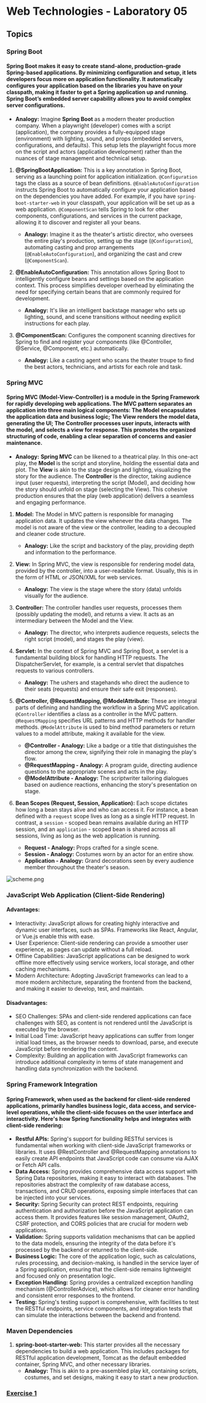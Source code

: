 # Web Technologies - Laboratory 05

## Topics

### Spring Boot

#### Spring Boot makes it easy to create stand-alone, production-grade Spring-based applications. By minimizing configuration and setup, it lets developers focus more on application functionality. It automatically configures your application based on the libraries you have on your classpath, making it faster to get a Spring application up and running. Spring Boot’s embedded server capability allows you to avoid complex server configurations.

- **Analogy:** Imagine **Spring Boot** as a modern theater production company. When a playwright (developer) comes with a script (application), the
  company provides a fully-equipped stage (environment) with lighting, sound, and props (embedded servers, configurations, and defaults). This setup
  lets the playwright focus more on the script and actors (application development) rather than the nuances of stage management and technical setup.

1. **@SpringBootApplication:** This is a key annotation in Spring Boot, serving as a launching point for application initialization. `@Configuration`
   tags the class as a source of bean definitions. `@EnableAutoConfiguration` instructs Spring Boot to automatically configure your application
   based on the dependencies you have added. For example, if you have `spring-boot-starter-web` in your classpath, your application will be set up
   as a web application. `@ComponentScan` tells Spring to look for other components, configurations, and services in the current package, allowing
   it to discover and register all your beans.
    - **Analogy:** Imagine it as the theater's artistic director, who oversees the entire play's production, setting up the stage (`@Configuration`),
      automating casting and prop arrangements (`@EnableAutoConfiguration`), and organizing the cast and crew (`@ComponentScan`).

2. **@EnableAutoConfiguration:** This annotation allows Spring Boot to intelligently configure beans and settings based on the application context.
   This process simplifies developer overhead by eliminating the need for specifying certain beans that are commonly required for development.
    - **Analogy:** It's like an intelligent backstage manager who sets up lighting, sound, and scene transitions without needing explicit instructions
      for each play.

3. **@ComponentScan:** Configures the component scanning directives for Spring to find and register your components (like @Controller, @Service,
   @Component, etc.) automatically.
    - **Analogy:** Like a casting agent who scans the theater troupe to find the best actors, technicians, and artists for each role and task.

### Spring MVC

#### Spring MVC (Model-View-Controller) is a module in the Spring Framework for rapidly developing web applications. The MVC pattern separates an application into three main logical components: The Model encapsulates the application data and business logic; The View renders the model data, generating the UI; The Controller processes user inputs, interacts with the model, and selects a view for response. This promotes the organized structuring of code, enabling a clear separation of concerns and easier maintenance.

- **Analogy:** **Spring MVC** can be likened to a theatrical play. In this one-act play, the **Model** is the script and storyline, holding the
  essential data and plot. The **View** is akin to the stage design and lighting, visualizing the story for the audience. The **Controller** is the
  director, taking audience input (user requests), interpreting the script (Model), and deciding how the story should unfold on stage (selecting the
  View). This cohesive production ensures that the play (web application) delivers a seamless and engaging performance.

1. **Model:** The Model in MVC pattern is responsible for managing application data. It updates the view whenever the data changes.
   The model is not aware of the view or the controller, leading to a decoupled and cleaner code structure.
    - **Analogy:** Like the script and backstory of the play, providing depth and information to the performance.

2. **View:** In Spring MVC, the view is responsible for rendering model data, provided by the controller, into a user-readable
   format. Usually, this is in the form of HTML or JSON/XML for web services.
    - **Analogy:** The view is the stage where the story (data) unfolds visually for the audience.

3. **Controller:** The controller handles user requests, processes them (possibly updating the model), and returns a view. It acts as an
   intermediary between the Model and the View.
    - **Analogy:** The director, who interprets audience requests, selects the right script (model), and stages the play (view).

4. **Servlet:** In the context of Spring MVC and Spring Boot, a servlet is a fundamental building block for handling HTTP requests.
   The DispatcherServlet, for example, is a central servlet that dispatches requests to various controllers.
    - **Analogy:** The ushers and stagehands who direct the audience to their seats (requests) and ensure their safe exit (responses).

5. **@Controller, @RequestMapping, @ModelAttribute:** These are integral parts of defining and handling the workflow in a Spring MVC
   application. `@Controller` identifies a class as a controller in the MVC pattern. `@RequestMapping` specifies URL patterns and HTTP methods for
   handler methods. `@ModelAttribute` is used to bind method parameters or return values to a model attribute, making it available for the view.
    - **@Controller - Analogy:** Like a badge or a title that distinguishes the director among the crew, signifying their role in managing the play's
      flow.
    - **@RequestMapping - Analogy:** A program guide, directing audience questions to the appropriate scenes and acts in the play.
    - **@ModelAttribute - Analogy:** The scriptwriter tailoring dialogues based on audience reactions, enhancing the story's presentation on stage.

6. **Bean Scopes (Request, Session, Application):** Each scope dictates how long a bean stays alive and who can access it. For instance, a bean
   defined with a `request` scope lives as long as a single HTTP request. In contrast, a `session` - scoped bean remains available during an HTTP
   session, and
   an `application` - scoped bean is shared across all sessions, living as long as the web application is running.
    - **Request - Analogy:** Props crafted for a single scene.
    - **Session - Analogy:** Costumes worn by an actor for an entire show.
    - **Application - Analogy:** Grand decorations seen by every audience member throughout the theater's season.

![scheme.png](scheme.png)

### JavaScript Web Application (Client-Side Rendering)

#### Advantages:

- Interactivity: JavaScript allows for creating highly interactive and dynamic user interfaces, such as SPAs. Frameworks like React, Angular, or
  Vue.js enable this with ease.
- User Experience: Client-side rendering can provide a smoother user experience, as pages can update without a full reload.
- Offline Capabilities: JavaScript applications can be designed to work offline more effectively using service workers, local storage, and other
  caching mechanisms.
- Modern Architecture: Adopting JavaScript frameworks can lead to a more modern architecture, separating the frontend from the backend, and making it
  easier to develop, test, and maintain.

#### Disadvantages:

- SEO Challenges: SPAs and client-side rendered applications can face challenges with SEO, as content is not rendered until the JavaScript is executed
  by the browser.
- Initial Load Time: JavaScript heavy applications can suffer from longer initial load times, as the browser needs to download, parse, and execute
  JavaScript before rendering the content.
- Complexity: Building an application with JavaScript frameworks can introduce additional complexity in terms of state management and handling data
  synchronization with the backend.

### Spring Framework Integration

#### Spring Framework, when used as the backend for client-side rendered applications, primarily handles business logic, data access, and service-level operations, while the client-side focuses on the user interface and interactivity. Here's how Spring functionality helps and integrates with client-side rendering:

- **Restful APIs:** Spring's support for building RESTful services is fundamental when working with client-side JavaScript frameworks or libraries. It
  uses @RestController and @RequestMapping annotations to easily create API endpoints that JavaScript code can consume via AJAX or Fetch API calls.
- **Data Access:** Spring provides comprehensive data access support with Spring Data repositories, making it easy to interact with databases. The
  repositories abstract the complexity of raw database access, transactions, and CRUD operations, exposing simple interfaces that can be injected into
  your services.
- **Security:** Spring Security can protect REST endpoints, requiring authentication and authorization before the JavaScript application can access
  them. It provides features like session management, OAuth2, CSRF protection, and CORS policies that are crucial for modern web applications.
- **Validation:** Spring supports validation mechanisms that can be applied to the data models, ensuring the integrity of the data before it's
  processed by the backend or returned to the client-side.
- **Business Logic:** The core of the application logic, such as calculations, rules processing, and decision-making, is handled in the service layer
  of a Spring application, ensuring that the client-side remains lightweight and focused only on presentation logic.
- **Exception Handling:** Spring provides a centralized exception handling mechanism (@ControllerAdvice), which allows for cleaner error handling and
  consistent error responses to the frontend.
- **Testing:** Spring's testing support is comprehensive, with facilities to test the RESTful endpoints, service components, and integration tests
  that can simulate the interactions between the backend and frontend.

### Maven Dependencies

1. **spring-boot-starter-web:** This starter provides all the necessary dependencies to build a web application. This includes packages for RESTful
   application development, Tomcat as the default embedded container, Spring MVC, and other necessary libraries.
    - **Analogy:** This is akin to a pre-assembled play kit, containing scripts, costumes, and set designs, making it easy to start a new production.

### [Exercise 1](Example%2001/README.md)